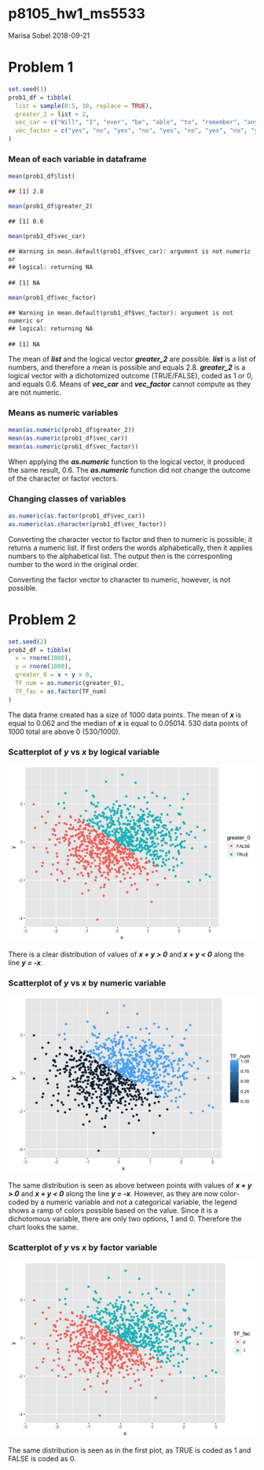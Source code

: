 p8105\_hw1\_ms5533
================
Marisa Sobel
2018-09-21

# Problem 1

``` r
set.seed(1)
prob1_df = tibble(
  list = sample(0:5, 10, replace = TRUE), 
  greater_2 = list > 2, 
  vec_car = c("Will", "I", "ever", "be", "able", "to", "remember", "any", "R", "commands"), 
  vec_factor = c("yes", "no", "yes", "no", "yes", "no", "yes", "no", "yes", "no")
)
```

### Mean of each variable in dataframe

``` r
mean(prob1_df$list)
```

    ## [1] 2.8

``` r
mean(prob1_df$greater_2)
```

    ## [1] 0.6

``` r
mean(prob1_df$vec_car)
```

    ## Warning in mean.default(prob1_df$vec_car): argument is not numeric or
    ## logical: returning NA

    ## [1] NA

``` r
mean(prob1_df$vec_factor)
```

    ## Warning in mean.default(prob1_df$vec_factor): argument is not numeric or
    ## logical: returning NA

    ## [1] NA

The mean of ***list*** and the logical vector ***greater\_2*** are
possible. ***list*** is a list of numbers, and therefore a mean is
possible and equals 2.8. ***greater\_2*** is a logical vector with a
dichotomized outcome (TRUE/FALSE), coded as 1 or 0, and equals 0.6.
Means of ***vec\_car*** and ***vec\_factor*** cannot compute as they are
not numeric.

### Means as numeric variables

``` r
mean(as.numeric(prob1_df$greater_2))
mean(as.numeric(prob1_df$vec_car))
mean(as.numeric(prob1_df$vec_factor))
```

When applying the ***as.numeric*** function to the logical vector, it
produced the same result, 0.6. The ***as.numeric*** function did not
change the outcome of the character or factor vectors.

### Changing classes of variables

``` r
as.numeric(as.factor(prob1_df$vec_car))
as.numeric(as.character(prob1_df$vec_factor))
```

Converting the character vector to factor and then to numeric is
possible; it returns a numeric list. If first orders the words
alphabetically, then it applies numbers to the alphabetical list. The
output then is the corresponting number to the word in the original
order.

Converting the factor vector to character to numeric, however, is not
possible.

# Problem 2

``` r
set.seed(2)
prob2_df = tibble(
  x = rnorm(1000),
  y = rnorm(1000),
  greater_0 = x + y > 0, 
  TF_num = as.numeric(greater_0),
  TF_fac = as.factor(TF_num)
)
```

The data frame created has a size of 1000 data points. The mean of
***x*** is equal to 0.062 and the median of ***x*** is equal to 0.05014.
530 data points of 1000 total are above 0 (530/1000).

### Scatterplot of *y* vs *x* by logical variable

![](p8105_hw1_ms5533_files/figure-gfm/yx_scatter_log-1.png)<!-- -->

There is a clear distribution of values of ***x + y \> 0*** and ***x + y
\< 0*** along the line ***y = -x***.

### Scatterplot of *y* vs *x* by numeric variable

![](p8105_hw1_ms5533_files/figure-gfm/yx_scatter_num-1.png)<!-- -->

The same distribution is seen as above between points with values of
***x + y \> 0*** and ***x + y \< 0*** along the line ***y = -x***.
However, as they are now color-coded by a numeric variable and not a
categorical variable, the legend shows a ramp of colors possible based
on the value. Since it is a dichotomous variable, there are only two
options, 1 and 0. Therefore the chart looks the same.

### Scatterplot of *y* vs *x* by factor variable

![](p8105_hw1_ms5533_files/figure-gfm/yx_scatter_fac-1.png)<!-- -->

The same distribution is seen as in the first plot, as TRUE is coded as
1 and FALSE is coded as 0.
